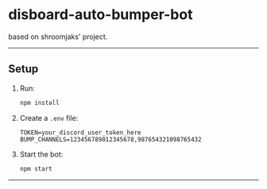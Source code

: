 # disboard-auto-bumper-bot

based on shroomjaks' project.

---

## Setup

1. Run:
   ```bash
   npm install
   ```

2. Create a `.env` file:
   ```env
   TOKEN=your_discord_user_token_here
   BUMP_CHANNELS=123456789012345678,987654321098765432
   ```

3. Start the bot:
   ```bash
   npm start
   ```

---
